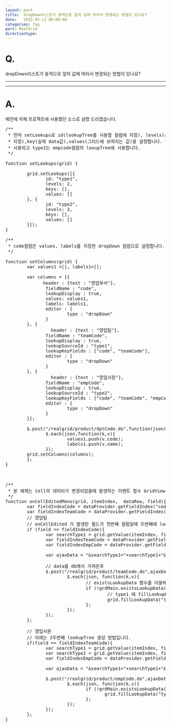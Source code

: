 ```yaml
---
layout: post
title:  dropDown리스트가 동적으로 앞의 값에 따라서 변경되는 방법이 있나요?
date:   2015-05-13 00:00:00
categories: faq
part: RealGrid
directiontype: 
---
```


# Q.

dropDown리스트가 동적으로 앞의 값에 따라서 변경되는 방법이 있나요?

---
***

# A.

예전에 자체 프로젝트에 사용했던 소스로 설명 드리겠습니다.

<pre class="prettyprint">
/**
 * 먼저 setLookups로 id(lookupTree를 사용할 컬럼에 지정), levels(선행조건 갯수+ 자신 컬럼 갯수를
 * 지정),key(실제 data값),values(그리드에 보여지는 값)을 설정합니다. type1은 teamcode컬럼의 lookupTree에
 * 사용되고 type2는 empcode컬럼의 looupTree에 사용합니다.
 */
 
function setLookups(grid) {
              
        grid.setLookups([{
               id: "type1",
               levels: 2,
               keys: [],
               values: []
        }, {
               id: "type2",
               levels: 3,
               keys: [],
               values: []
        }]);
}
 
/**
 * code컬럼은 values, labels를 지정한 dropDown 컬럼으로 설정합니다.
 */
 
function setColumns(grid) {
        var values1 =[], labels1=[];
       
        var columns = [{
              header : {text : "영업부서"},
               fieldName : "code",
               lookupDisplay : true,
               values: values1,
               labels: labels1,
               editor : {
                       type : "dropDown"
               }
        }, {
            	 header : {text : "영업팀"},
               fieldName : "teamCode",
               lookupDisplay : true,
               lookupSourceId : "type1",
               lookupKeyFields : ["code", "teamCode"],
               editor : {
                       type : "dropDown"
               }
        }, {
                 header : {text : "영업사원"},
               fieldName : "empCode",
               lookupDisplay : true,
               lookupSourceId : "type2",
               lookupKeyFields : ["code", "teamCode", "empCode"],
               editor : {
                       type : "dropDown"
               }
        }];
 
        $.post("/realgrid/product/dptCode.do",function(json){
               $.each(json,function(k,v){
                       values1.push(v.code);
                       labels1.push(v.name);
               });
        grid.setColumns(columns);
        };
}
 


/**
 * 본 예제는 Cell의 데이타가 변경되었을때 발생하는 이벤트 함수 GridView.onCellEdited를 사용하엿습니다.
 */
function onCellEditedMenu(grid, itemIndex,  dataRow, field){
        var fieldIndexCode = dataProvider.getFieldIndex("code");
        var fieldIndexTeamCode = dataProvider.getFieldIndex("teamCode");
        // 영업팀
        // onCellEdited 가 발생한 필드가 첫번째 컬럼일때 두번째에 lookupTree를 생성합니다.
        if (field == fieldIndexCode){
               var searchType1 = grid.getValue(itemIndex, fieldIndexCode);
               var fieldIndexTeamCode = dataProvider.getFieldIndex("teamCode");
               var fieldIndexEmpCode = dataProvider.getFieldIndex("empCode");
 
               var ajaxData = "&searchType1="+searchType1+"&searchType2=";
              
               // data를 db에서 가져온후
               $.post("/realgrid/product/teamCode.do",ajaxData,function(json){
                       $.each(json, function(k,v){
                              // existsLookupData 함수를 이용해서 해당값이 없으면
                              if (!grdMain.existsLookupData("type1", [searchType1, v.teamCode])) {
                                      // type1 에 fillLookupData 이용해서 트리 값을 채워줍니다.
                                      grid.fillLookupData("type1",{"rows" :  [[searchType1, v.teamCode, v.teamName]]});
                              };
                       });
               });
        };
       
        // 영업사원
        // 아래는 2두번째 lookupTree 생성 방법입니다.
        if(field == fieldIndexTeamCode){
               var searchType1 = grid.getValue(itemIndex, fieldIndexCode);
               var searchType2 = grid.getValue(itemIndex, fieldIndexTeamCode);
               var fieldIndexEmpCode = dataProvider.getFieldIndex("empCode");
 
               var ajaxData = "&searchType1="+searchType1+"&searchType2="+searchType2;
              
               $.post("/realgrid/product/empCode.do",ajaxData,function(json){
                       $.each(json, function(k,v){
                              if (!grdMain.existsLookupData("type2", [searchType1, searchType2, v.empCode])) {
                                     grid.fillLookupData("type2", { "rows" :  [[searchType1, searchType2, v.empCode, v.empName]]});
                              };
                       });
               });
        };
}
</pre>
